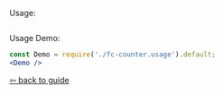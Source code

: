 Usage:
```jsx { "filePath": "./fc-counter.usage.tsx" }
```

Usage Demo:
```jsx
const Demo = require('./fc-counter.usage').default;
<Demo />
```

[⇦ back to guide](https://github.com/piotrwitek/react-redux-typescript-guide#--fc-counter)
